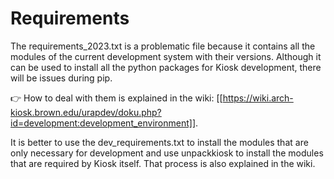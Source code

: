 # Requirements

The requirements_2023.txt is a problematic file because it contains all the modules of the current development system with their versions. Although it can be used to install all the python packages for Kiosk development, there will be issues during pip. 

👉 How to deal with them is explained in the wiki: [[https://wiki.arch-kiosk.brown.edu/urapdev/doku.php?id=development:development_environment]].

It is better to use the dev_requirements.txt to install the modules that are only necessary for development and use unpackkiosk to install the modules that are required by Kiosk itself. That process is also explained in the wiki.

